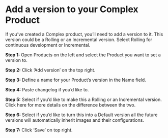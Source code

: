 # Add a version to your Complex Product

If you’ve created a Complex product, you’ll need to add a version to it. This version could be a Rolling or an Incremental version. Select Rolling for continuous development or Incremental.&#x20;

**Step 1:** Open Products on the left and select the Product you want to set a version to.

**Step 2:** Click ‘Add version’ on the top right.

**Step 3:** Define a name for your Product’s version in the Name field.

**Step 4:** Paste changelog if you’d like to.

**Step 5:** Select if you’d like to make this a Rolling or an Incremental version. Click here for more details on the difference between the two.

**Step 6:** Select if you’d like to turn this into a Default version all the future versions will automatically inherit images and their configurations.

**Step 7:** Click ‘Save’ on top right.
